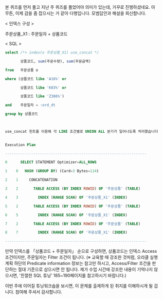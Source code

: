 본 퀴즈를 먼저 풀고 지난 주 퀴즈를 풀었어야 의미가 있는데, 거꾸로 진행하셨네요. 아무튼, 이제 감을 좀 잡으시는 거 같아 다행입니다. 모범답안과 해설을 회신합니다. 

 

< 인덱스 구성 >    

주문상품_X1 : 주문일자 + 상품코드

 

< SQL > 
```sql
select /*+ index(o 주문상품_X1) use_concat */

       상품코드, sum(주문수량), sum(주문금액)

from   주문상품 o

where (상품코드 like 'A16%' or

       상품코드 like 'K03%' or

       상품코드 like 'Z386%')

and    주문일자 = :ord_dt

group by 상품코드

 

use_concat 힌트를 이용해 각 LIKE 조건별로 UNION ALL 분기가 일어나도록 처리했습니다. 실행계획은 아래와 같고, 주문일자와 상품코드 모두 인덱스 Access 조건으로 사용된다는 점을 주목하시기 바랍니다. 물론, UNION ALL 형태로 SQL을 각각 작성해도 성능은 같지만, SQL을 간단히 작성하기 위해 use_concat 힌트를 사용하였습니다.

  
Execution Plan 

-----------------------------------------------------------------

0      SELECT STATEMENT Optimizer=ALL_ROWS

1    0   HASH (GROUP BY) (Card=3 Bytes=114)

2    1     CONCATENATION

3    2       TABLE ACCESS (BY INDEX ROWID) OF '주문상품' (TABLE)

4    3         INDEX (RANGE SCAN) OF '주문상품_X1' (INDEX)

5    2       TABLE ACCESS (BY INDEX ROWID) OF '주문상품' (TABLE)

6    5         INDEX (RANGE SCAN) OF '주문상품_X1' (INDEX)

7    2       TABLE ACCESS (BY INDEX ROWID) OF '주문상품' (TABLE)

8    7         INDEX (RANGE SCAN) OF '주문상품_X1' (INDEX)

-----------------------------------------------------------------
```
 

만약 인덱스를 「상품코드 + 주문일자」 순으로 구성하면, 상품코드는 인덱스 Access 조건이지만, 주문일자는 Filter 조건이 됩니다. (※ 교육할 때 강조한 것처럼, 오라클 실행계획 하단의 Predicate information 정보는 참고만 하시고, Access/Filter 조건을 판단하는 절대 기준으로 삼으시면 안 됩니다. 제가 수업 시간에 강조한 내용이 기억나지 않으시면, '친절한 SQL 튜닝' 185~190페이지를 참고하시기 바랍니다.)

이번 주에 이어질 튜닝워크숍을 보시면, 이 문제를 출제하게 된 취지를 이해하시게 될 겁니다. 참여해 주셔서 감사합니다.